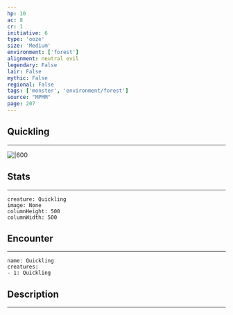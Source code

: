 ```yaml
---
hp: 10
ac: 8
cr: 1
initiative: 6
type: 'ooze'    
size: 'Medium'
environment: ['forest']
alignment: neutral evil
legendary: False
lair: False
mythic: False
regional: False
tags: ['monster', 'environment/forest']
source: "MPMM"
page: 207
---
```


## Quickling
---

![|600](D:/Program%20Files/5e.tools/img/bestiary/MPMM/Quickling.webp)

## Stats
---

```statblock
creature: Quickling
image: None
columnHeight: 500
columnWidth: 500
```

## Encounter
---

```encounter-table
name: Quickling
creatures:
- 1: Quickling
```

## Description
---




